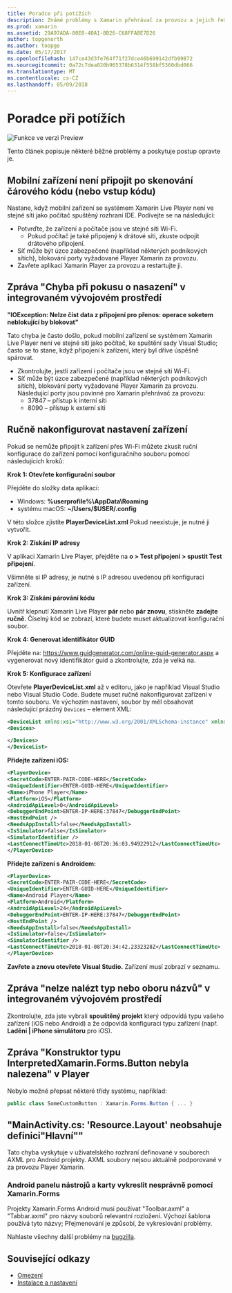 ```yaml
---
title: Poradce při potížích
description: Známé problémy s Xamarin přehrávač za provozu a jejich řešení.
ms.prod: xamarin
ms.assetid: 29A97ADA-80E0-40A1-8B26-C68FFABE7D26
author: topgenorth
ms.author: toopge
ms.date: 05/17/2017
ms.openlocfilehash: 147ce43d3fe764f71f27dce46b699142dfb99872
ms.sourcegitcommit: 0a72c7dea020b965378b6314f558bf5360dbd066
ms.translationtype: MT
ms.contentlocale: cs-CZ
ms.lasthandoff: 05/09/2018
---
```

# <a name="troubleshooting"></a>Poradce při potížích

![Funkce ve verzi Preview](~/media/shared/preview.png)

Tento článek popisuje některé běžné problémy a poskytuje postup opravte je.


## <a name="mobile-device-does-not-connect-after-scanning-barcode-or-entering-code"></a>Mobilní zařízení není připojit po skenování čárového kódu (nebo vstup kódu)

Nastane, když mobilní zařízení se systémem Xamarin Live Player není ve stejné síti jako počítač spuštěný rozhraní IDE. Podívejte se na následující:

- Potvrďte, že zařízení a počítače jsou ve stejné síti Wi-Fi.
  - Pokud počítač je také připojený k drátové síti, zkuste odpojit drátového připojení.
- Síť může být úzce zabezpečené (například některých podnikových sítích), blokování porty vyžadované Player Xamarin za provozu.
- Zavřete aplikaci Xamarin Player za provozu a restartujte ji.


## <a name="error-while-trying-to-deploy-message-in-ide"></a>Zpráva "Chyba při pokusu o nasazení" v integrovaném vývojovém prostředí

**"IOException: Nelze číst data z připojení pro přenos: operace soketem neblokující by blokovat"**

Tato chyba je často došlo, pokud mobilní zařízení se systémem Xamarin Live Player není ve stejné síti jako počítač, ke spuštění sady Visual Studio; často se to stane, když připojení k zařízení, který byl dříve úspěšně spárovat.

* Zkontrolujte, jestli zařízení i počítače jsou ve stejné síti Wi-Fi.
* Síť může být úzce zabezpečené (například některých podnikových sítích), blokování porty vyžadované Player Xamarin za provozu. Následující porty jsou povinné pro Xamarin přehrávač za provozu:
  * 37847 – přístup k interní síti 
  * 8090 – přístup k externí síti

## <a name="manually-configure-device"></a>Ručně nakonfigurovat nastavení zařízení

Pokud se nemůže připojit k zařízení přes Wi-Fi můžete zkusit ruční konfigurace do zařízení pomocí konfiguračního souboru pomocí následujících kroků:

**Krok 1: Otevřete konfigurační soubor**

Přejděte do složky data aplikací:

* Windows: **%userprofile%\AppData\Roaming**
* systému macOS: **~/Users/$USER/.config**

V této složce zjistíte **PlayerDeviceList.xml** Pokud neexistuje, je nutné ji vytvořit.

**Krok 2: Získání IP adresy**

V aplikaci Xamarin Live Player, přejděte na **o > Test připojení > spustit Test připojení**.

Všimněte si IP adresy, je nutné s IP adresou uvedenou při konfiguraci zařízení.

**Krok 3: Získání párování kódu**

Uvnitř klepnutí Xamarin Live Player **pár** nebo **pár znovu**, stiskněte **zadejte ručně**. Číselný kód se zobrazí, které budete muset aktualizovat konfigurační soubor.

**Krok 4: Generovat identifikátor GUID**

Přejděte na: https://www.guidgenerator.com/online-guid-generator.aspx a vygenerovat nový identifikátor guid a zkontrolujte, zda je velká na.


**Krok 5: Konfigurace zařízení**

Otevřete **PlayerDeviceList.xml** až v editoru, jako je například Visual Studio nebo Visual Studio Code. Budete muset ručně nakonfigurovat zařízení v tomto souboru. Ve výchozím nastavení, soubor by měl obsahovat následující prázdný `Devices` – element XML:

```xml
<DeviceList xmlns:xsi="http://www.w3.org/2001/XMLSchema-instance" xmlns:xsd="http://www.w3.org/2001/XMLSchema">
<Devices>

</Devices>
</DeviceList>
```

**Přidejte zařízení iOS:**

```xml
<PlayerDevice>
<SecretCode>ENTER-PAIR-CODE-HERE</SecretCode>
<UniqueIdentifier>ENTER-GUID-HERE</UniqueIdentifier>
<Name>iPhone Player</Name>
<Platform>iOS</Platform>
<AndroidApiLevel>0</AndroidApiLevel>
<DebuggerEndPoint>ENTER-IP-HERE:37847</DebuggerEndPoint>
<HostEndPoint />
<NeedsAppInstall>false</NeedsAppInstall>
<IsSimulator>false</IsSimulator>
<SimulatorIdentifier />
<LastConnectTimeUtc>2018-01-08T20:36:03.9492291Z</LastConnectTimeUtc>
</PlayerDevice>
```


**Přidejte zařízení s Androidem:**

```xml
<PlayerDevice>
<SecretCode>ENTER-PAIR-CODE-HERE</SecretCode>
<UniqueIdentifier>ENTER-GUID-HERE</UniqueIdentifier>
<Name>Android Player</Name>
<Platform>Android</Platform>
<AndroidApiLevel>24</AndroidApiLevel>
<DebuggerEndPoint>ENTER-IP-HERE:37847</DebuggerEndPoint>
<HostEndPoint />
<NeedsAppInstall>false</NeedsAppInstall>
<IsSimulator>false</IsSimulator>
<SimulatorIdentifier />
<LastConnectTimeUtc>2018-01-08T20:34:42.2332328Z</LastConnectTimeUtc>
</PlayerDevice>
```

**Zavřete a znovu otevřete Visual Studio.** Zařízení musí zobrazí v seznamu.


## <a name="type-or-namespace-cannot-be-found-message-in-ide"></a>Zpráva "nelze nalézt typ nebo oboru názvů" v integrovaném vývojovém prostředí

Zkontrolujte, zda jste vybrali **spouštěný projekt** který odpovídá typu vašeho zařízení (iOS nebo Android) a že odpovídá konfiguraci typu zařízení (např. **Ladění | iPhone simulátoru** pro iOS).

## <a name="constructor-on-type-interpretedxamarinformsbutton-not-found-message-in-player"></a>Zpráva "Konstruktor typu InterpretedXamarin.Forms.Button nebyla nalezena" v Player

Nebylo možné přepsat některé třídy systému, například:

```csharp
public class SomeCustomButton : Xamarin.Forms.Button { ... }
```

## <a name="mainactivitycs-resourcelayout-does-not-contain-a-definition-for-main"></a>"MainActivity.cs: 'Resource.Layout' neobsahuje definici"Hlavní""

Tato chyba vyskytuje v uživatelského rozhraní definované v souborech AXML pro Android projekty.
AXML soubory nejsou aktuálně podporované v za provozu Player Xamarin.

### <a name="android-toolbar-and-tabs-render-incorrectly-using-xamarinforms"></a>Android panelu nástrojů a karty vykreslit nesprávně pomocí Xamarin.Forms

Projekty Xamarin.Forms Android musí používat "Toolbar.axml" a "Tabbar.axml" pro názvy souborů relevantní rozložení. Výchozí šablona používá tyto názvy; Přejmenování je způsobí, že vykreslování problémy.


Nahlaste všechny další problémy na [bugzilla](https://aka.ms/live-player-report-issue).


## <a name="related-links"></a>Související odkazy

- [Omezení](~/tools/live-player/limitations.md)
- [Instalace a nastavení](~/tools/live-player/install.md)
